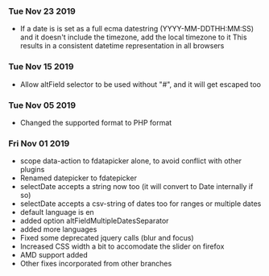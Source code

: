 ### Tue Nov 23 2019
- If a date is is set as a full ecma datestring (YYYY-MM-DDTHH:MM:SS) and
  it doesn't include the timezone, add the local timezone to it
  This results in a consistent datetime representation in all browsers

### Tue Nov 15 2019
- Allow altField selector to be used without "#", and it will get escaped too

### Tue Nov 05 2019
- Changed the supported format to PHP format

### Fri Nov 01 2019 
- scope data-action to fdatapicker alone, to avoid conflict with other plugins
- Renamed datepicker to fdatepicker
- selectDate accepts a string now too (it will convert to Date internally if so)
- selectDate accepts a csv-string of dates too for ranges or multiple dates
- default language is en
- added option altFieldMultipleDatesSeparator
- added more languages
- Fixed some deprecated jquery calls (blur and focus)
- Increased CSS width a bit to accomodate the slider on firefox
- AMD support added
- Other fixes incorporated from other branches
